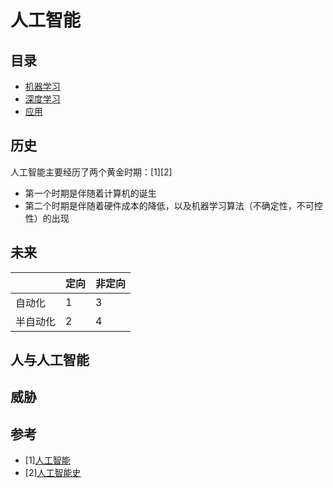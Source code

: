 ﻿# 人工智能

## 目录

- [机器学习](https://github.com/im-iron-man/summary/tree/master/%E4%BA%BA%E5%B7%A5%E6%99%BA%E8%83%BD/%E6%9C%BA%E5%99%A8%E5%AD%A6%E4%B9%A0)
- [深度学习](https://github.com/im-iron-man/summary/tree/master/%E4%BA%BA%E5%B7%A5%E6%99%BA%E8%83%BD/%E6%B7%B1%E5%BA%A6%E5%AD%A6%E4%B9%A0)
- [应用](https://github.com/im-iron-man/summary/tree/master/%E4%BA%BA%E5%B7%A5%E6%99%BA%E8%83%BD/%E5%BA%94%E7%94%A8)

## 历史

人工智能主要经历了两个黄金时期：[1][2]

- 第一个时期是伴随着计算机的诞生
- 第二个时期是伴随着硬件成本的降低，以及机器学习算法（不确定性，不可控性）的出现

## 未来

|        |定向|非定向|
|--------|----|------|
|自动化  |1   |3     |
|半自动化|2   |4     |

## 人与人工智能

## 威胁

## 参考

- [1][人工智能](https://zh.wikipedia.org/wiki/%E4%BA%BA%E5%B7%A5%E6%99%BA%E8%83%BD)
- [2][人工智能史](https://zh.wikipedia.org/wiki/%E4%BA%BA%E5%B7%A5%E6%99%BA%E8%83%BD%E5%8F%B2)